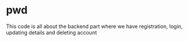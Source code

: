 # pwd
This code is all about the backend part where we have registration, login, updating details and deleting account
